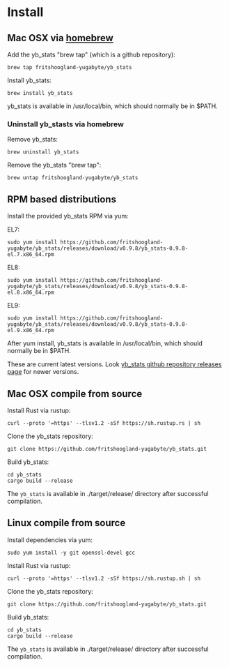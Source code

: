 # Install

## Mac OSX via [homebrew](https://brew.sh)

Add the yb_stats "brew tap" (which is a github repository):
```shell
brew tap fritshoogland-yugabyte/yb_stats
```
Install yb_stats:
```shell
brew install yb_stats
```
yb_stats is available in /usr/local/bin, which should normally be in $PATH.

### Uninstall yb_stasts via homebrew
Remove yb_stats:
```shell
brew uninstall yb_stats
```
Remove the yb_stats "brew tap":
```shell
brew untap fritshoogland-yugabyte/yb_stats
```

## RPM based distributions

Install the provided yb_stats RPM via yum:

EL7:
```shell
sudo yum install https://github.com/fritshoogland-yugabyte/yb_stats/releases/download/v0.9.8/yb_stats-0.9.8-el.7.x86_64.rpm
```

EL8:
```shell
sudo yum install https://github.com/fritshoogland-yugabyte/yb_stats/releases/download/v0.9.8/yb_stats-0.9.8-el.8.x86_64.rpm
```

EL9:
```shell
sudo yum install https://github.com/fritshoogland-yugabyte/yb_stats/releases/download/v0.9.8/yb_stats-0.9.8-el.9.x86_64.rpm
```

After yum install, yb_stats is available in /usr/local/bin, which should normally be in $PATH.

These are current latest versions. Look [yb_stats github repository releases page](https://github.com/fritshoogland-yugabyte/yb_stats/releases) for newer versions.

## Mac OSX compile from source

Install Rust via rustup:
```shell
curl --proto '=https' --tlsv1.2 -sSf https://sh.rustup.rs | sh
```

Clone the yb_stats repository:
```shell
git clone https://github.com/fritshoogland-yugabyte/yb_stats.git
```

Build yb_stats:
```shell
cd yb_stats
cargo build --release
```
The `yb_stats` is available in ./target/release/ directory after successful compilation.

## Linux compile from source

Install dependencies via yum:
```shell
sudo yum install -y git openssl-devel gcc
```
Install Rust via rustup:
```shell
curl --proto '=https' --tlsv1.2 -sSf https://sh.rustup.sh | sh
```

Clone the yb_stats repository:
```shell
git clone https://github.com/fritshoogland-yugabyte/yb_stats.git
```

Build yb_stats:
```shell
cd yb_stats
cargo build --release
```
The `yb_stats` is available in ./target/release/ directory after successful compilation.

